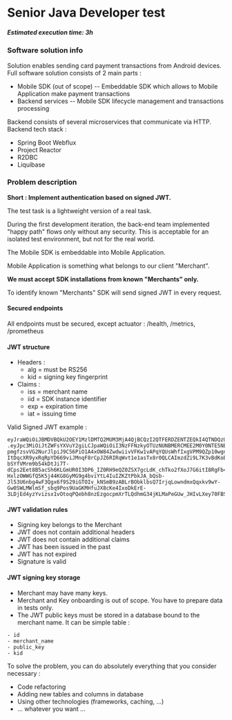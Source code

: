 # Senior Java Developer test

##### Estimated execution time: 3h

### Software solution info

Solution enables sending card payment transactions from Android devices. Full software solution consists of 2 main parts :

- Mobile SDK (out of scope)
  -- Embeddable SDK which allows to Mobile Application make payment transactions
- Backend services -- Mobile SDK lifecycle management and transactions processing

Backend consists of several microservices that communicate via HTTP. Backend tech stack :

* Spring Boot Webflux
* Project Reactor
* R2DBC
* Liquibase

### Problem description

**Short : Implement authentication based on signed JWT.**

The test task is a lightweight version of a real task.

During the first development iteration, the back-end team implemented "happy path"
flows only without any security. This is acceptable for an isolated test environment, but not for the real world.

The Mobile SDK is embeddable into Mobile Application.

Mobile Application is something what belongs to our client "Merchant".

**We must accept SDK installations from known "Merchants" only.**

To identify known "Merchants" SDK will send signed JWT in every request.

#### Secured endpoints

All endpoints must be secured, except actuator : /health, /metrics, /prometheus

#### JWT structure

* Headers :
  * alg = must be RS256
  * kid = signing key fingerprint
* Claims :
  * iss = merchant name
  * iid = SDK instance identifier
  * exp = expiration time
  * iat = issuing time

Valid Signed JWT example :

```
eyJraWQiOiJBMDVBQkU2OEY1MzlDMTQ2MUM3MjA4QjBCQzI2QTFERDZENTZEQkI4QTNDQzU4NTkxOEUzOTY3RUQ2NUJGM0Y2IiwiYWxnIjoiUlMyNTYifQ
.eyJpc3MiOiJtZWFsYXVuY2giLCJpaWQiOiI3NzFFNzkyOTUzNUNBMERCMEE2M0Y0NTE5NEI4NDVDRCIsImlhdCI6MTYzMzU5ODIxNywiZXhwIjoxNjM2Mjc2NjE3fQ.lK2ZfIOIgJIkDXA-pmgfzsvVG2NurJlpiJ9C56PiO1A4xOW84ZwdwiivVFKw1vAPqYQUsWhfIxgVPM9QZp10wgnqM0ah3-ItDqcXR9yxRqRpYD669viJMnqF8rCpJZ6RIRqWvt1e1asTx8r0QLCAImzdZi9L7K3vBdKoBeIcHx_hiKg01ms1y0NFSGfv-bSYfVMrm9b54kDtJi7T-dCps2Eet8B5acSh6KLGmUR0I3DP6_IZ0RH9eQZ0ZSX7gcLdK_chTko2fXoJ7G6itI8RgFb46XbH20X4gKsR3IEG6sAVzAeEc_HQ3RXHFTH9namRDRXgXLPkh8mExUE5o_GRG4y_-HxlzOWWGfQ5K5j44KG8GyMG9g4bviYtL4IuIZKZtPbkJA_bQsb-Jl53U6nbg4wF3Qgx6f9S29iGTOIv_kNSmB9zABLrBObklbsQ7IrjqLowndmxQqxkv9wY-Gw0SWLMWlmSf_sbq9Pos9UaGKMHfuJX8cKe4IxoDkErE-3LDjEd4yzYvizsx1vOtoqPQebh8nzEzgocpmXrTLQdhmG34jKLMaPeGUw_JHIvLXey70FBS7InocHZikl2bt_vJQ1HQB8yknzORFlBusVKMa_OfNCdRtOd6rrEOZUN0x6NqkDlV_8JHHeYh_nvtGHAVAaOxhCsxVwrOldWP5xgfX0
```

#### JWT validation rules

* Signing key belongs to the Merchant
* JWT does not contain additional headers
* JWT does not contain additional claims
* JWT has been issued in the past
* JWT has not expired
* Signature is valid

#### JWT signing key storage

* Merchant may have many keys.
* Merchant and Key onboarding is out of scope. You have to prepare data in tests only.
* The JWT public keys must be stored in a database bound to the merchant name. It can be simple table :

```
- id
- merchant_name
- public_key
- kid
```

To solve the problem, you can do absolutely everything that you consider necessary :

* Code refactoring
* Adding new tables and columns in database
* Using other technologies (frameworks, caching, ...)
* ... whatever you want ...
